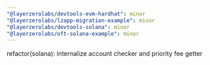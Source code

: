 ```yaml
---
"@layerzerolabs/devtools-evm-hardhat": minor
"@layerzerolabs/lzapp-migration-example": minor
"@layerzerolabs/devtools-solana": minor
"@layerzerolabs/oft-solana-example": minor
---
```


refactor(solana): internalize account checker and priority fee getter
